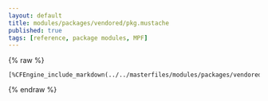 ```yaml
---
layout: default
title: modules/packages/vendored/pkg.mustache
published: true
tags: [reference, package modules, MPF]
---
```

{% raw %}
```
[%CFEngine_include_markdown(../../masterfiles/modules/packages/vendored/pkg.mustache)%]
```
{% endraw %}
